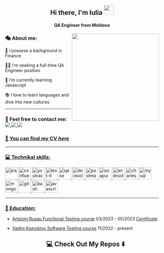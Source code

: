 <h2 align="center">Hi there, I'm Iulia</a> 
<img src="https://github.com/blackcater/blackcater/raw/main/images/Hi.gif" height="32"/></h1>
<h4 align="center"> QA Engineer from Moldova </h3>
<!---<img src="https://github.com/sciencepal/sciencepal/blob/master/assets/life_balance.gif" alt="side Image" align="right" width="250" height="auto" />--->
<img src="https://steamuserimages-a.akamaihd.net/ugc/913543371320728145/99C723233636B4390B13DD2C2551D8627AA3B322/?imw=512&amp;imh=512&amp;ima=fit&amp;impolicy=Letterbox&amp;imcolor=%23000000&amp;letterbox=true" align="right" width="285px"/>

### 🎭 About me: 

<p> 📌 I possess a background in Finance
<p> 👩‍💻 I'm seeking a full-time QA Engineer position
<p> 🌱 I’m currently learning Javascript
<p> 📚 I love to learn languages and dive into new cultures

  ---
  
### 📩 Feel free to contact me:  <a href="https://www.linkedin.com/in/iulianicolaeva/"><img src="https://img.shields.io/badge/linkedin-%230077B5.svg?style=for-the-badge&logo=linkedin&logoColor=white"/> <a href="mailto:julemonadee@gmail.com"><img src="https://img.shields.io/badge/Gmail-D14836?style=for-the-badge&logo=gmail&logoColor=white"/> <a href="https://t.me/julemonade"><img src="https://img.shields.io/badge/Telegram-2CA5E0?style=for-the-badge&logo=telegram&logoColor=white"/>

### 🎋 You can find my CV <a href="https://drive.google.com/file/d/1ZqRs8peUoVBMjqg7atiJoIKN7DNTB30N/view?usp=drive_link">_here_
---
### 💻 Technikal skills:
<div id="badges">
<img src="https://cdn.jsdelivr.net/gh/devicons/devicon/icons/jira/jira-original.svg" title="jira" alt="jira" width="40" height="40"/>
<img src="https://pbs.twimg.com/profile_images/1022908662392619008/5_z16TbH_400x400.jpg" alt="confluence" width="40" height="40"/>
<img src="https://upload.wikimedia.org/wikipedia/commons/thumb/8/8d/YouTrack_Icon.svg/1024px-YouTrack_Icon.svg.png?20200803082248" title="youtrack" alt="youtrack" width="40" height="40"/>
<img src="https://docs.testit.software/images/testit_logo_icon.png" title="test-it" alt="test-it" width="40" height="40"/>
<img src="https://luna1.co/eb0187.png" title="qase" alt="qase" width="40" height="40"/>
<img src="https://d33wubrfki0l68.cloudfront.net/38b5c953a4667366685d55db55d057c86db1fc54/a0fdc/static/acae6b24d940347661ca901ea07f47c1/chrome-dev-logo-icon.png" title="devtools" alt="devtools" width="40" height="40"/>
<img src="https://img.uxwing.com/wp-content/themes/uxwing/download/brands-social-media/postman-icon.svg" title="postman" alt="postman" width="40" height="40"/>
<img src="https://static0.smartbear.co/smartbearbrand/media/images/home/soapui-icon.svg" title="soapui" alt="soapui" width="40" height="40"/>
<img src="https://cdn.jsdelivr.net/gh/devicons/devicon/icons/androidstudio/androidstudio-original.svg" title="android-studio" alt="android-studio" width="40" height="40"/>
<img src="https://cdn.icon-icons.com/icons2/3053/PNG/512/charles_proxy_macos_bigsur_icon_190302.png" title="charles-proxy" alt="charles-proxy" width="40" height="40"/>
<img src="https://cdn.jsdelivr.net/gh/devicons/devicon/icons/mysql/mysql-original.svg" title="mysql" alt="mysql" width="40" height="40"/>
<img src="https://cdn.jsdelivr.net/gh/devicons/devicon/icons/mongodb/mongodb-original.svg" title="mongodb" alt="mongodb" width="40" height="40"/>
<img src="https://cdn.jsdelivr.net/gh/devicons/devicon/icons/git/git-original.svg" title="git" alt="git" width="40" height="40"/>
<img src="https://upload.wikimedia.org/wikipedia/commons/thumb/4/4b/Bash_Logo_Colored.svg/1024px-Bash_Logo_Colored.svg.png?20180723054350" title="bash" alt="bash" width="40" height="40"/>
<img src="https://upload.wikimedia.org/wikipedia/commons/6/6a/JavaScript-logo.png" title="javascript" alt="javascript" width="40" height="40"/>
</div>

---

### 🧩 Education:
- [Artsiom Rusau Functional Testing course](https://artsiomrusau.com/qa-from-scratch) 03/2023 - 05/2023  <a href="https://drive.google.com/file/d/1VypOVPpXy5Km4E-Iqx4-ejj2pYeC-5jr/view?usp=drive_link">_Certificate_
- [Vadim Ksendzov Software Testing course](https://ksendzov.com/) 11/2022 - present
  
  <h2  align="center">💻 Check Out My Repos ⬇️ </h2>
